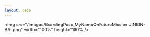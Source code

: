 ```yaml
---
layout: page
---
```



<img src="/images/BoardingPass_MyNameOnFutureMission-JINBIN-BAI.png" width="100%" height="100% />
